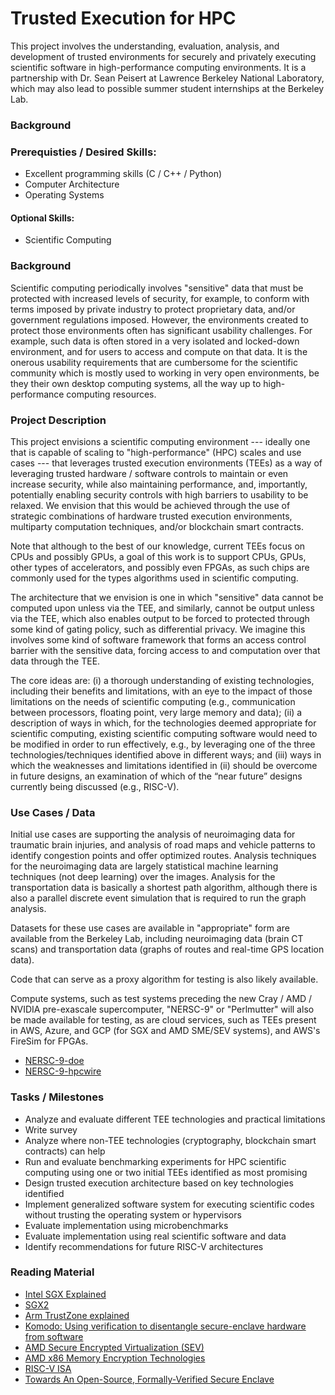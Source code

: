 # Trusted Execution for HPC

This project involves the understanding, evaluation, analysis, and development of trusted environments for securely and privately executing scientific software in high-performance computing environments.  It is a partnership with Dr. Sean Peisert at Lawrence Berkeley National Laboratory, which may also lead to possible summer student internships at the Berkeley Lab.

### Background

### Prerequisties / Desired Skills:

- Excellent programming skills (C / C++ / Python)
- Computer Architecture
- Operating Systems

#### Optional Skills:
- Scientific Computing

### Background

Scientific computing periodically involves "sensitive" data that must be protected with increased levels of security, for example, to conform with terms imposed by private industry to protect proprietary data, and/or government regulations imposed.  However, the environments created to protect those environments often has significant usability challenges.  For example, such data is often stored in a very isolated and locked-down environment, and for users to access and compute on that data.  It is the onerous usability requirements that are cumbersome for the scientific community which is mostly used to working in very open environments, be they their own desktop computing systems, all the way up to high-performance computing resources.

### Project Description

This project envisions a scientific computing environment --- ideally one that is capable of scaling to "high-performance" (HPC) scales and use cases --- that leverages trusted execution environments (TEEs) as a way of leveraging trusted hardware / software controls to maintain or even increase security, while also maintaining performance, and, importantly, potentially enabling security controls with high barriers to usability to be relaxed.  We envision that this would be achieved through the use of strategic combinations of hardware trusted execution environments, multiparty computation techniques, and/or blockchain smart contracts.

Note that although to the best of our knowledge, current TEEs focus on CPUs and possibly GPUs, a goal of this work is to support CPUs, GPUs, other types of accelerators, and possibly even FPGAs, as such chips are commonly used for the types algorithms used in scientific computing.

The architecture that we envision is one in which "sensitive" data cannot be computed upon unless via the TEE, and similarly, cannot be output unless via the TEE, which also enables output to be forced to protected through some kind of gating policy, such as differential privacy.  We imagine this involves some kind of software framework that forms an access control barrier with the sensitive data, forcing access to and computation over that data through the TEE.  

The core ideas are: (i) a thorough understanding of existing technologies, including their benefits and limitations, with an eye to the impact of those limitations on the needs of scientific computing (e.g., communication between processors, floating point, very large memory and data); (ii) a description of ways in which, for the technologies deemed appropriate for scientific computing, existing scientific computing software would need to be modified in order to run effectively, e.g., by leveraging one of the three technologies/techniques identified above in different ways; and (iii) ways in which the weaknesses and limitations identified in (ii) should be overcome in future designs, an examination of which of the “near future” designs currently being discussed (e.g.,  RISC-V).

### Use Cases / Data

Initial use cases are supporting the analysis of neuroimaging data for traumatic brain injuries, and analysis of road maps and vehicle patterns to identify congestion points and offer optimized routes.  Analysis techniques for the neuroimaging data are largely statistical machine learning techniques (not deep learning) over the images.  Analysis for the transportation data  is basically a shortest path algorithm, although there is also a parallel discrete event simulation that is required to run the graph analysis.  

Datasets for these use cases are available in "appropriate" form are available from the Berkeley Lab, including neuroimaging data (brain CT scans) and transportation data (graphs of routes and real-time GPS location data).  

Code that can serve as a proxy algorithm for testing is also likely available.

Compute systems, such as test systems preceding the new Cray / AMD / NVIDIA pre-exascale supercomputer, "NERSC-9" or "Perlmutter" will also be made available for testing, as are cloud services, such as TEEs present in AWS, Azure, and GCP (for SGX and AMD SME/SEV systems), and AWS's FireSim for FPGAs.

- [NERSC-9-doe](https://www.energy.gov/articles/doe-build-next-generation-supercomputer-lawrence-berkeley-national-laboratory)
- [NERSC-9-hpcwire](https://www.hpcwire.com/2018/10/30/cray-unveils-shasta-lands-nersc-9-contract/)

### Tasks / Milestones

- Analyze and evaluate different TEE technologies and practical limitations
- Write survey
- Analyze where non-TEE technologies (cryptography, blockchain smart contracts) can help
- Run and evaluate benchmarking experiments for HPC scientific computing using one or two initial TEEs identified as most promising
- Design trusted execution architecture based on key technologies identified
- Implement generalized software system for executing scientific codes without trusting the operating system or hypervisors
- Evaluate implementation using microbenchmarks
- Evaluate implementation using real scientific software and data
- Identify recommendations for future RISC-V architectures

### Reading Material

- [Intel SGX Explained](https://eprint.iacr.org/2016/086.pdf)
- [SGX2](http://caslab.csl.yale.edu/workshops/hasp2016/HASP16-16_slides.pdf)
- [Arm TrustZone explained](https://www.microcontrollertips.com/embedded-security-brief-arm-trustzone-explained/)
- [Komodo: Using verification to disentangle secure-enclave hardware from software](https://www.microsoft.com/en-us/research/wp-content/uploads/2017/10/komodo.pdf)
- [AMD Secure Encrypted Virtualization (SEV)](https://developer.amd.com/sev/)
- [AMD x86 Memory Encryption Technologies](https://www.usenix.org/conference/usenixsecurity16/technical-sessions/presentation/kaplan)
- [RISC-V ISA](https://riscv.org/2018/01/more-secure-world-risc-v-isa/)
- [Towards An Open-Source, Formally-Verified Secure Enclave](https://keystone-enclave.org/files/dawn-nsf-2018-v5.pdf)
